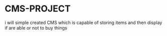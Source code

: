 # CMS-PROJECT
i will simple created CMS which is capable of storing items and then display if are able or not to buy things
